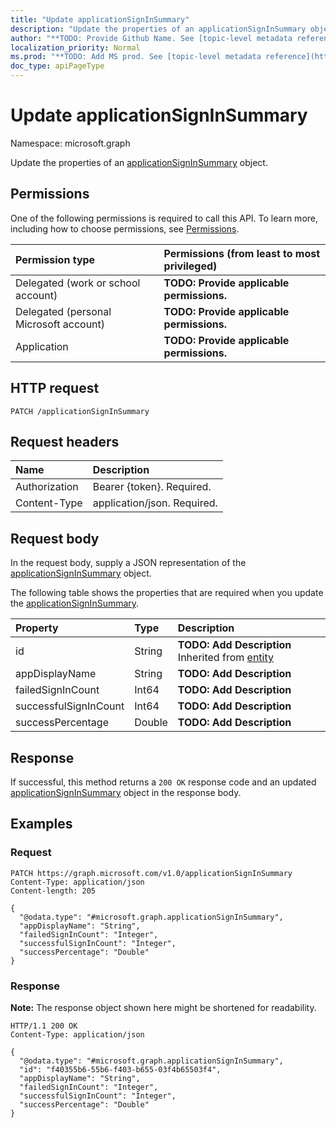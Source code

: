 ```yaml
---
title: "Update applicationSignInSummary"
description: "Update the properties of an applicationSignInSummary object."
author: "**TODO: Provide Github Name. See [topic-level metadata reference](https://msgo.azurewebsites.net/add/document/guidelines/metadata.html#topic-level-metadata)**"
localization_priority: Normal
ms.prod: "**TODO: Add MS prod. See [topic-level metadata reference](https://msgo.azurewebsites.net/add/document/guidelines/metadata.html#topic-level-metadata)**"
doc_type: apiPageType
---
```


# Update applicationSignInSummary
Namespace: microsoft.graph



Update the properties of an [applicationSignInSummary](../resources/applicationsigninsummary.md) object.

## Permissions
One of the following permissions is required to call this API. To learn more, including how to choose permissions, see [Permissions](/graph/permissions-reference).

|Permission type|Permissions (from least to most privileged)|
|:---|:---|
|Delegated (work or school account)|**TODO: Provide applicable permissions.**|
|Delegated (personal Microsoft account)|**TODO: Provide applicable permissions.**|
|Application|**TODO: Provide applicable permissions.**|

## HTTP request

<!-- {
  "blockType": "ignored"
}
-->
``` http
PATCH /applicationSignInSummary
```

## Request headers
|Name|Description|
|:---|:---|
|Authorization|Bearer {token}. Required.|
|Content-Type|application/json. Required.|

## Request body
In the request body, supply a JSON representation of the [applicationSignInSummary](../resources/applicationsigninsummary.md) object.

The following table shows the properties that are required when you update the [applicationSignInSummary](../resources/applicationsigninsummary.md).

|Property|Type|Description|
|:---|:---|:---|
|id|String|**TODO: Add Description** Inherited from [entity](../resources/entity.md)|
|appDisplayName|String|**TODO: Add Description**|
|failedSignInCount|Int64|**TODO: Add Description**|
|successfulSignInCount|Int64|**TODO: Add Description**|
|successPercentage|Double|**TODO: Add Description**|



## Response

If successful, this method returns a `200 OK` response code and an updated [applicationSignInSummary](../resources/applicationsigninsummary.md) object in the response body.

## Examples

### Request
<!-- {
  "blockType": "request",
  "name": "update_applicationsigninsummary"
}
-->
``` http
PATCH https://graph.microsoft.com/v1.0/applicationSignInSummary
Content-Type: application/json
Content-length: 205

{
  "@odata.type": "#microsoft.graph.applicationSignInSummary",
  "appDisplayName": "String",
  "failedSignInCount": "Integer",
  "successfulSignInCount": "Integer",
  "successPercentage": "Double"
}
```


### Response
**Note:** The response object shown here might be shortened for readability.
<!-- {
  "blockType": "response",
  "truncated": true
}
-->
``` http
HTTP/1.1 200 OK
Content-Type: application/json

{
  "@odata.type": "#microsoft.graph.applicationSignInSummary",
  "id": "f40355b6-55b6-f403-b655-03f4b65503f4",
  "appDisplayName": "String",
  "failedSignInCount": "Integer",
  "successfulSignInCount": "Integer",
  "successPercentage": "Double"
}
```

